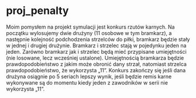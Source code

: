 # proj_penalty

Moim pomysłem na projekt symulacji jest konkurs rzutów karnych. Na początku wylosujemy dwie drużyny (11 osobowe w tym bramkarz), a następnie kolejność podchodzenia strzelców do piłki, bramkarz będzie stały w jednej i drugiej drużynie. Bramkarz i strzelec stają w pojedynku jeden na jeden. Zarówno bramkarz jak i strzelec będą mieć przypisane umiejętności (nie losowane, lecz wcześniej ustalone). Umiejętnością bramkarza będzie prawdopodobieństwo z jakim może obronić dany strzał, natomiast strzelca prawdopodobieństwo, że wykorzysta „11”. Konkurs zakończy się jeśli dana drużyna osiągnie po 5 seriach lepszy wynik, jeśli będzie remis karne wykonywane są do momentu kiedy jeden z zawodników w serii nie wykorzysta „11”.
